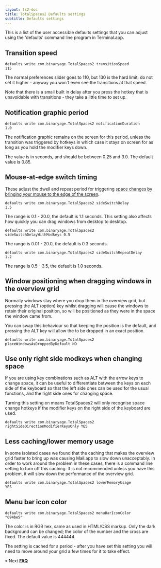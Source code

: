 ```yaml
---
layout: ts2-doc
title: TotalSpaces2 Defaults settings
subtitle: Defaults settings
---
```


This is a list of the user accessible defaults settings that you can adjust using the 'defaults' command line program in Terminal.app.

## <a id="faster-transitions"></a>Transition speed

<code>defaults write com.binaryage.TotalSpaces2 transitionSpeed 115</code>

The normal preferences slider goes to 110, but 130 is the hard limit; do not set it higher - anyway you won't even see the transitions at that speed. 

Note that there is a small built in delay after you press the hotkey that is unavoidable with transitions - they take a little time to set up.

## <a id="longer-notifications"></a>Notification graphic period

<code>defaults write com.binaryage.TotalSpaces2 notificationDuration 1.0</code>

The notification graphic remains on the screen for this period, unless the transition was triggered by hotkeys in which case it stays on screen for as long as you hold the modifier keys down.

The value is in seconds, and should be between 0.25 and 3.0. The default value is 0.85.

## <a id="mouse-edge-timings"></a>Mouse-at-edge switch timing

These adjust the dwell and repeat period for triggering [space changes by bringing your mouse to the edge of the screen](/mouse-edges2).

<code>defaults write com.binaryage.TotalSpaces2 sideSwitchDelay 1.5</code>

The range is 0.1 - 20.0, the default is 1.1 seconds. This setting also affects how quickly you can drag windows from desktop to desktop.

<code>defaults write com.binaryage.TotalSpaces2 sideSwitchDelayWithModkeys 0.5</code>

The range is 0.01 - 20.0, the default is 0.3 seconds.

<code>defaults write com.binaryage.TotalSpaces2 sideSwitchRepeatDelay 1.2</code>

The range is 0.5 - 3.5, the default is 1.0 seconds.

## <a id="place-window-as-dropped"></a>Window positioning when dragging windows in the overview grid

Normally windows stay where you drop them in the overview grid, but pressing the ALT (option) key whilst dragging will cause the windows to retain their original position, so will be positioned as they were in the space the window came from.

You can swap this behaviour so that keeping the position is the default, and pressing the ALT key will allow the to be dropped in an exact position.

<code>defaults write com.binaryage.TotalSpaces2 placeWindowsAsDroppedByDefault NO</code>

## <a id="right-modkeys-only"></a>Use only right side modkeys when changing space

If you are using key combinations such as ALT with the arrow keys to change space, it can be useful to differentiate between the keys on each side of the keyboard so that the left side ones can be used for the usual functions, and the right side ones for changing space.

Turning this setting on means TotalSpaces2 will only recognise space change hotkeys if the modifier keys on the right side of the keyboard are used.

<code>defaults write com.binaryage.TotalSpaces2 rightSideDirectionModifierKeysOnly YES</code>

## <a id="lower-memory-usage"></a>Less caching/lower memory usage

In some isolated cases we found that the caching that makes the overview grid faster to bring up was causing Mail.app to slow down unacceptably. In order to work around the problem in these cases, there is a command line setting to turn off this caching. It is not recommended unless you have this problem, it will slow down the performance of the overview grid.

<code>defaults write com.binaryage.TotalSpaces2 lowerMemoryUsage YES</code>

## <a id="menu-bar-icon-color"></a>Menu bar icon color

<code>defaults write com.binaryage.TotalSpaces2 menuBarIconColor "094be5"</code>

The color is in RGB hex, same as used in HTML/CSS markup. Only the dark background can be changed; the color of the number and the cross are fixed. The default value is 444444.

The setting is cached for a period - after you have set this setting you will need to move around your grid a few times for it to take effect.

&raquo; Next [**FAQ**](/faq2)